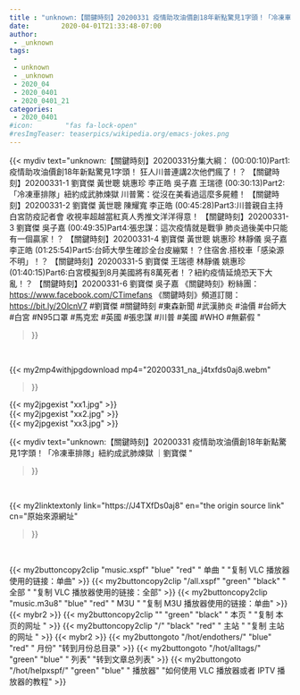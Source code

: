 ```yaml
---
title : "unknown:【關鍵時刻】20200331 疫情助攻油價創18年新點驚見1字頭！「冷凍車排隊」紐約成武肺煉獄 ｜劉寶傑 "
date:        2020-04-01T21:33:48-07:00
author:
 - _unknown
tags:
 - 
 - unknown
 - _unknown
 - 2020_04
 - 2020_0401
 - 2020_0401_21
categories:
 - 2020_0401
#icon:        "fas fa-lock-open"
#resImgTeaser: teaserpics/wikipedia.org/emacs-jokes.png
---
```







{{< mydiv text="unknown:【關鍵時刻】20200331分集大綱：  (00:00:10)Part1:疫情助攻油價創18年新點驚見1字頭！ 狂人川普連講2次他們瘋了！？ 【關鍵時刻】20200331-1 劉寶傑 黃世聰 姚惠珍 李正皓 吳子嘉 王瑞德  (00:30:13)Part2:「冷凍車排隊」紐約成武肺煉獄 川普驚：從沒在美看過這麼多屍體！ 【關鍵時刻】20200331-2 劉寶傑 黃世聰 陳耀寬 李正皓  (00:45:28)Part3:川普親自主持白宮防疫記者會 收視率超越當紅真人秀推文洋洋得意！ 【關鍵時刻】20200331-3 劉寶傑 吳子嘉  (00:49:35)Part4:張忠謀：這次疫情就是戰爭 肺炎過後美中只能有一個贏家！？ 【關鍵時刻】20200331-4 劉寶傑 黃世聰 姚惠珍 林靜儀 吳子嘉 李正皓  (01:25:54)Part5:台師大學生確診全台皮繃緊！？住宿舍.搭校車「感染源不明」！？ 【關鍵時刻】20200331-5 劉寶傑 王瑞德 林靜儀 姚惠珍  (01:40:15)Part6:白宮模擬到8月美國將有8萬死者！？紐約疫情延燒恐天下大亂！？ 【關鍵時刻】20200331-6 劉寶傑 吳子嘉  《關鍵時刻》粉絲團：https://www.facebook.com/CTimefans 《關鍵時刻》頻道訂閱：https://bit.ly/2OlcnV7  #劉寶傑 #關鍵時刻 #東森新聞 #武漢肺炎 #油價 #台師大 #白宮 #N95口罩 #馬克宏 #英國 #張忠謀 #川普 #美國 #WHO #無薪假 "
>}}
<br>


{{< my2mp4withjpgdownload mp4="20200331_na_j4txfds0aj8.webm"
>}}

{{< my2jpgexist "xx1.jpg" >}}<br>
{{< my2jpgexist "xx2.jpg" >}}<br>
{{< my2jpgexist "xx3.jpg" >}}<br>



{{< mydiv text="unknown:【關鍵時刻】20200331 疫情助攻油價創18年新點驚見1字頭！「冷凍車排隊」紐約成武肺煉獄 ｜劉寶傑 "
>}}
<br>

{{< my2linktextonly link="https://J4TXfDs0aj8"
en="the origin source link" cn="原始來源網址"
>}}


<br>


{{< my2buttoncopy2clip "music.xspf"        "blue"   "red"    " 单曲 "  "复制 VLC 播放器使用的链接：单曲" >}} {{< my2buttoncopy2clip "/all.xspf"         "green"  "black"  " 全部 "  "复制 VLC 播放器使用的链接：全部" >}} {{< my2buttoncopy2clip "music.m3u8"        "blue"   "red"    " M3U  "    "复制 M3U 播放器使用的链接：单曲" >}} {{< mybr2 >}} {{< my2buttoncopy2clip ""                  "green"  "black"  " 本页 "    "复制 本页的网址 " >}} {{< my2buttoncopy2clip "/"                 "black"  "red"    " 主站 "    "复制 主站的网址 " >}} {{< mybr2 >}} {{< my2buttongoto      "/hot/endothers/"   "blue"   "red"    " 月份"   "转到月份总目录" >}} {{< my2buttongoto      "/hot/alltags/"     "green"  "blue"   " 列表"   "转到文章总列表" >}} {{< my2buttongoto      "/hot/helpxspf/"    "green"  "blue"   " 播放器" "如何使用 VLC 播放器或者 IPTV 播放器的教程" >}} 
